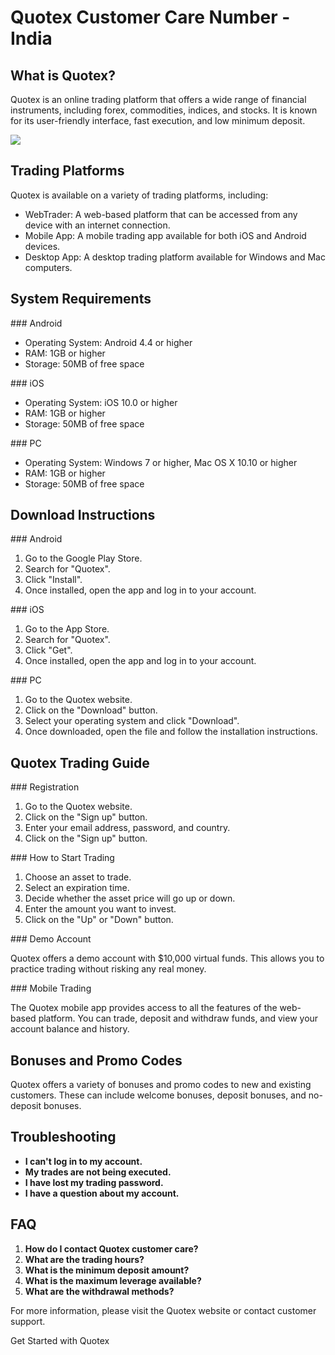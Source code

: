 # Quotex Customer Care Number - India

## What is Quotex?

Quotex is an online trading platform that offers a wide range of
financial instruments, including forex, commodities, indices, and
stocks. It is known for its user-friendly interface, fast execution, and
low minimum deposit.

[![](https://static.quotex.io/files/4_en/300_250.jpg)](https://traff.sbs/brokerqxlid)

## Trading Platforms

Quotex is available on a variety of trading platforms, including:

-   WebTrader: A web-based platform that can be accessed from any device
    with an internet connection.
-   Mobile App: A mobile trading app available for both iOS and Android
    devices.
-   Desktop App: A desktop trading platform available for Windows and
    Mac computers.

## System Requirements

\### Android

-   Operating System: Android 4.4 or higher
-   RAM: 1GB or higher
-   Storage: 50MB of free space

\### iOS

-   Operating System: iOS 10.0 or higher
-   RAM: 1GB or higher
-   Storage: 50MB of free space

\### PC

-   Operating System: Windows 7 or higher, Mac OS X 10.10 or higher
-   RAM: 1GB or higher
-   Storage: 50MB of free space

## Download Instructions

\### Android

1.  Go to the Google Play Store.
2.  Search for "Quotex".
3.  Click "Install".
4.  Once installed, open the app and log in to your account.

\### iOS

1.  Go to the App Store.
2.  Search for "Quotex".
3.  Click "Get".
4.  Once installed, open the app and log in to your account.

\### PC

1.  Go to the Quotex website.
2.  Click on the "Download" button.
3.  Select your operating system and click "Download".
4.  Once downloaded, open the file and follow the installation
    instructions.

## Quotex Trading Guide

\### Registration

1.  Go to the Quotex website.
2.  Click on the "Sign up" button.
3.  Enter your email address, password, and country.
4.  Click on the "Sign up" button.

\### How to Start Trading

1.  Choose an asset to trade.
2.  Select an expiration time.
3.  Decide whether the asset price will go up or down.
4.  Enter the amount you want to invest.
5.  Click on the "Up" or "Down" button.

\### Demo Account

Quotex offers a demo account with \$10,000 virtual funds. This allows
you to practice trading without risking any real money.

\### Mobile Trading

The Quotex mobile app provides access to all the features of the
web-based platform. You can trade, deposit and withdraw funds, and view
your account balance and history.

## Bonuses and Promo Codes

Quotex offers a variety of bonuses and promo codes to new and existing
customers. These can include welcome bonuses, deposit bonuses, and
no-deposit bonuses.

## Troubleshooting

-   **I can\'t log in to my account.**
-   **My trades are not being executed.**
-   **I have lost my trading password.**
-   **I have a question about my account.**

## FAQ

1.  **How do I contact Quotex customer care?**
2.  **What are the trading hours?**
3.  **What is the minimum deposit amount?**
4.  **What is the maximum leverage available?**
5.  **What are the withdrawal methods?**

For more information, please visit the Quotex website or contact
customer support.

Get Started with Quotex

